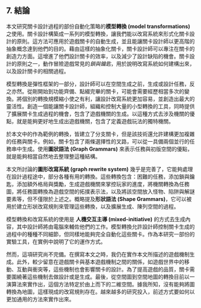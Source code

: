## 7. 結論

本文研究關卡設計過程的部份自動化策略的**模型轉換 (model transformations)** 之使用。關卡設計構築成一系列的模型轉換，讓我們能以改寫系統來形式化關卡設計的原則。這方法可應用於遊戲關卡的自動生成，並且能讓關卡設計師以更高階的抽象概念達到他們的目的。藉由這樣的抽象化關卡，關卡設計師可以專注在關卡的創造力方面。這增進了他們設計關卡的效率，以及減少了設計缺陷的機會。關卡設計的原則之一，動作冒險遊戲常見的*鎖與鑰匙*，用於說明改寫系統如何建構出來，以及設計關卡的相關過程。

模型轉換是彈性框架的一部分，設計師可以在空間生成之前，生成或設計任務，反之亦然。從剛開始到功能齊備、點綴完畢的關卡，可能會需要經歷相當多次的變換。將個別的轉換規模縮小使之有利，讓設計改寫系統更加容易，並創造出最大的靈活性。創造一個能讓關卡設計師，組織和控制大量的小型轉換的工具，同時提供了擴展關卡生成過程的機會，包含了遊戲機關的生成。以這種方式去涉及機關的優點，就是能夠更好地生成出遊戲機關，包含了定義遊戲玩法的獨特機關。

於本文中的作為範例的轉換，皆建立了分支關卡，但是該技術還允許建構更加複雜的任務與關卡。例如，關卡包含了兩條選擇性的叉路，可以從一具備兩個並行的任務串中生成。使用**圖狀語法 (Graph Grammars)** 來表示任務與初版空間的優點，就是能夠相當自然地去整理整這種結構。

本文所討論的**圖形改寫系統 (graph rewrite system)** 幾乎是完善了，它能夠處理在設計過程途中，部分各種有用的轉換。這些轉換包含：困難的任務，添加鎖與鑰匙，添加額外格局與獎勵，生成遊戲機關來掌控玩家的進度，將機關轉換為任務圖，將任務圖轉換為遊戲空間的拓撲表示法，以及將該空間放入怪物、陷阱與解謎要素等，但不僅限於上述之。概略提及**形狀語法 (Shape Grammars)**，它可以被用於建立形狀改寫規則來管理這些轉換，以及擴展生成、陳列空間的過程。

模型轉換和改寫系統的使用是 **人機交互主導 (mixed-initiative)** 的方式去生成內容，其中設計師將由電腦來輔佐他們的工作。模型轉換允許設計師控制關卡生成的過程中的種種不同細節，但同樣地能夠完全自動化這些關卡。作為本研究一部份的實驗工具，在實例中說明了它的運作方式。

然而，這項研究尚不完備。在撰寫本文之時，我仍在實作本文所描述的遊戲機制生成。此外，較少留意在遊戲關卡與基本遊戲機制之間的關係，如遊戲世界中的移動、互動與衝突等，這些機制也會影響關卡的設計。為了提高遊戲的品質，關卡需要圍繞著這些機制去做設計或是生成。最後，從空間圖到空間地圖的轉換目前以一演算法來實作出，這個方法特定於由上而下的二維空間。據我所知，沒有能夠將圖轉換為地圖，這樣現成的改寫規則存在。越來越多的研究投入，前述方式要如何以更加通用的方法來實作出來。
